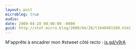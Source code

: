 ```yaml
---
layout: post
microblog: true
audio: 
date: 2009-04-28 00:00:00 -0000
guid: http://xtof.micro.blog/2009/04/28/t1640491500.html
---
```

M'apprête à encadrer mon #stweet côté recto :  [is.gd/v9rA](http://is.gd/v9rA)
